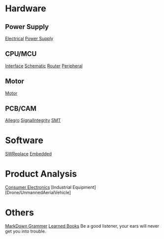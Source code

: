 
# Hardware
## Power Supply
[Electrical](https://github.com/ShellAlbert/ShellAlbert.github.io/blob/master/hardware/Electrical/main.md)
[Power Supply](https://github.com/ShellAlbert/ShellAlbert.github.io/blob/master/hardware/PowerSupply/main.md)

## CPU/MCU
[Interface](https://github.com/ShellAlbert/ShellAlbert.github.io/blob/master/hardware/CPU/interface.md)
[Schematic](https://github.com/ShellAlbert/ShellAlbert.github.io/blob/master/hardware/CPU/schematic.md)
[Router](https://github.com/ShellAlbert/ShellAlbert.github.io/blob/master/hardware/CPU/router.md)
[Peripheral](https://github.com/ShellAlbert/ShellAlbert.github.io/blob/master/hardware/CPU/peripheral.md)

## Motor  
[Motor](https://github.com/ShellAlbert/ShellAlbert.github.io/blob/master/hardware/Motor/main.md)

## PCB/CAM
[Allegro](https://github.com/ShellAlbert/ShellAlbert.github.io/blob/master/hardware/Allegro/main.md)
[SignalIntegrity](https://github.com/ShellAlbert/ShellAlbert.github.io/blob/master/hardware/SignalIntegrity/main.md)
[SMT](https://github.com/ShellAlbert/ShellAlbert.github.io/blob/master/hardware/SMT/main.md)

# Software
[SWReplace](https://github.com/ShellAlbert/ShellAlbert.github.io/blob/master/software/replace/main.md)
[Embedded](https://github.com/ShellAlbert/ShellAlbert.github.io/blob/master/software/embedded/main.md)

# Product Analysis
[Consumer Electronics](https://github.com/ShellAlbert/ShellAlbert.github.io/blob/master/products/consumer/main.md)
[Industrial Equipment]
[Drone/UnmannedAerialVehicle]

# Others
[MarkDown Grammer](https://github.com/ShellAlbert/ShellAlbert.github.io/blob/master/others/markdown/md.png)
[Learned Books](https://github.com/ShellAlbert/ShellAlbert.github.io/blob/master/others/books.md)
Be a good listener, your ears will never get you into trouble.   

